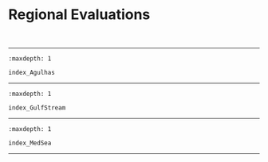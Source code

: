 # Regional Evaluations


<span> </br> </span>

--- 

 
```{toctree}
:maxdepth: 1

index_Agulhas

```

--- 

 
```{toctree}
:maxdepth: 1

index_GulfStream
```

--- 
 
```{toctree}
:maxdepth: 1

index_MedSea
```

--- 


<span> </br> </span>
